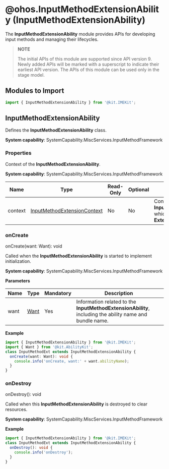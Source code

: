 # @ohos.InputMethodExtensionAbility (InputMethodExtensionAbility)
<!--Kit: IME Kit-->
<!--Subsystem: MiscServices-->
<!--Owner: @illybyy-->
<!--Designer: @andeszhang-->
<!--Tester: @murphy1984-->
<!--Adviser: @zhang_yixin13-->

The **InputMethodExtensionAbility** module provides APIs for developing input methods and managing their lifecycles.

> **NOTE**
>
> The initial APIs of this module are supported since API version 9. Newly added APIs will be marked with a superscript to indicate their earliest API version.
> The APIs of this module can be used only in the stage model.

## Modules to Import

```ts
import { InputMethodExtensionAbility } from '@kit.IMEKit';
```

## InputMethodExtensionAbility

Defines the **InputMethodExtensionAbility** class.

**System capability**: SystemCapability.MiscServices.InputMethodFramework

### Properties

Context of the **InputMethodExtensionAbility**.

**System capability**: SystemCapability.MiscServices.InputMethodFramework

| Name| Type| Read-Only| Optional| Description|
| -------- | -------- | -------- | -------- | -------- |
| context | [InputMethodExtensionContext](js-apis-inputmethod-extension-context.md) | No| No| Context of the **InputMethodExtension**, which is inherited from **ExtensionContext**.|

### onCreate

onCreate(want: Want): void

Called when the **InputMethodExtensionAbility** is started to implement initialization.

**System capability**: SystemCapability.MiscServices.InputMethodFramework

**Parameters**

| Name| Type         | Mandatory| Description                            |
| ------ | ----------- | ---- | ------------------------------- |
| want   | [Want](../apis-ability-kit/js-apis-app-ability-want.md) | Yes  | Information related to the **InputMethodExtensionAbility**, including the ability name and bundle name.|

**Example**

```ts
import { InputMethodExtensionAbility } from '@kit.IMEKit';
import { Want } from '@kit.AbilityKit';
class InputMethodExt extends InputMethodExtensionAbility {
  onCreate(want: Want): void {
    console.info('onCreate, want:' + want.abilityName);
  }
}
```

### onDestroy

onDestroy(): void

Called when this **InputMethodExtensionAbility** is destroyed to clear resources.

**System capability**: SystemCapability.MiscServices.InputMethodFramework

**Example**

```ts
import { InputMethodExtensionAbility } from '@kit.IMEKit';
class InputMethodExt extends InputMethodExtensionAbility {
  onDestroy(): void {
    console.info('onDestroy');
  }
}
```
